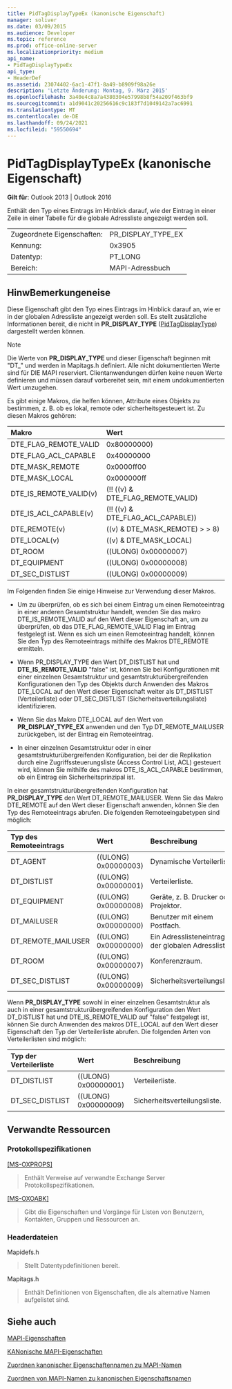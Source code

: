 ```yaml
---
title: PidTagDisplayTypeEx (kanonische Eigenschaft)
manager: soliver
ms.date: 03/09/2015
ms.audience: Developer
ms.topic: reference
ms.prod: office-online-server
ms.localizationpriority: medium
api_name:
- PidTagDisplayTypeEx
api_type:
- HeaderDef
ms.assetid: 23074402-6ac1-47f1-8a49-b8909f98a26e
description: 'Letzte Änderung: Montag, 9. März 2015'
ms.openlocfilehash: 3a40e4c8a7a4380304e57998b8f54a209f463bf9
ms.sourcegitcommit: a1d9041c20256616c9c183f7d1049142a7ac6991
ms.translationtype: MT
ms.contentlocale: de-DE
ms.lasthandoff: 09/24/2021
ms.locfileid: "59550694"
---
```

# <a name="pidtagdisplaytypeex-canonical-property"></a>PidTagDisplayTypeEx (kanonische Eigenschaft)

  
  
**Gilt für**: Outlook 2013 | Outlook 2016 
  
Enthält den Typ eines Eintrags im Hinblick darauf, wie der Eintrag in einer Zeile in einer Tabelle für die globale Adressliste angezeigt werden soll. 
  
|||
|:-----|:-----|
|Zugeordnete Eigenschaften:  <br/> |PR_DISPLAY_TYPE_EX  <br/> |
|Kennung:  <br/> |0x3905  <br/> |
|Datentyp:  <br/> |PT_LONG  <br/> |
|Bereich:  <br/> |MAPI-Adressbuch  <br/> |
   
## <a name="remarks"></a>HinwBemerkungeneise

Diese Eigenschaft gibt den Typ eines Eintrags im Hinblick darauf an, wie er in der globalen Adressliste angezeigt werden soll. Es stellt zusätzliche Informationen bereit, die nicht in **PR_DISPLAY_TYPE** ([PidTagDisplayType](pidtagdisplaytype-canonical-property.md)) dargestellt werden können.
  
> [!NOTE]
> Die Werte von **PR_DISPLAY_TYPE** und dieser Eigenschaft beginnen mit "DT_" und werden in Mapitags.h definiert. Alle nicht dokumentierten Werte sind für DIE MAPI reserviert. Clientanwendungen dürfen keine neuen Werte definieren und müssen darauf vorbereitet sein, mit einem undokumentierten Wert umzugehen. 
  
Es gibt einige Makros, die helfen können, Attribute eines Objekts zu bestimmen, z. B. ob es lokal, remote oder sicherheitsgesteuert ist. Zu diesen Makros gehören: 
  
|**Makro**|**Wert**|
|:-----|:-----|
|DTE_FLAG_REMOTE_VALID  <br/> |0x80000000)  <br/> |
|DTE_FLAG_ACL_CAPABLE  <br/> |0x40000000  <br/> |
|DTE_MASK_REMOTE  <br/> |0x0000ff00  <br/> |
|DTE_MASK_LOCAL  <br/> |0x000000ff  <br/> |
|DTE_IS_REMOTE_VALID(v)  <br/> |(!! ((v) &amp; DTE_FLAG_REMOTE_VALID)  <br/> |
|DTE_IS_ACL_CAPABLE(v)  <br/> |(!! ((v) &amp; DTE_FLAG_ACL_CAPABLE))  <br/> |
|DTE_REMOTE(v)  <br/> |((v) &amp; DTE_MASK_REMOTE) \> \> 8)  <br/> |
|DTE_LOCAL(v)  <br/> |((v) &amp; DTE_MASK_LOCAL)  <br/> |
|DT_ROOM  <br/> |((ULONG) 0x00000007)  <br/> |
|DT_EQUIPMENT  <br/> |((ULONG) 0x00000008)  <br/> |
|DT_SEC_DISTLIST  <br/> |((ULONG) 0x00000009)  <br/> |
   
Im Folgenden finden Sie einige Hinweise zur Verwendung dieser Makros. 
  
- Um zu überprüfen, ob es sich bei einem Eintrag um einen Remoteeintrag in einer anderen Gesamtstruktur handelt, wenden Sie das makro DTE_IS_REMOTE_VALID auf den Wert dieser Eigenschaft an, um zu überprüfen, ob das DTE_FLAG_REMOTE_VALID Flag im Eintrag festgelegt ist. Wenn es sich um einen Remoteeintrag handelt, können Sie den Typ des Remoteeintrags mithilfe des Makros DTE_REMOTE ermitteln. 
    
- Wenn PR_DISPLAY_TYPE den Wert DT_DISTLIST hat und **DTE_IS_REMOTE_VALID** "false" ist, können Sie bei Konfigurationen mit einer einzelnen Gesamtstruktur und gesamtstrukturübergreifenden Konfigurationen den Typ des Objekts durch Anwenden des Makros DTE_LOCAL auf den Wert dieser Eigenschaft weiter als DT_DISTLIST (Verteilerliste) oder DT_SEC_DISTLIST (Sicherheitsverteilungsliste) identifizieren. 
    
- Wenn Sie das Makro DTE_LOCAL auf den Wert von **PR_DISPLAY_TYPE_EX** anwenden und den Typ DT_REMOTE_MAILUSER zurückgeben, ist der Eintrag ein Remoteeintrag. 
    
- In einer einzelnen Gesamtstruktur oder in einer gesamtstrukturübergreifenden Konfiguration, bei der die Replikation durch eine Zugriffssteuerungsliste (Access Control List, ACL) gesteuert wird, können Sie mithilfe des makros DTE_IS_ACL_CAPABLE bestimmen, ob ein Eintrag ein Sicherheitsprinzipal ist.
    
In einer gesamtstrukturübergreifenden Konfiguration hat **PR_DISPLAY_TYPE** den Wert DT_REMOTE_MAILUSER. Wenn Sie das Makro DTE_REMOTE auf den Wert dieser Eigenschaft anwenden, können Sie den Typ des Remoteeintrags abrufen. Die folgenden Remoteeingabetypen sind möglich: 
  
|**Typ des Remoteeintrags**|**Wert**|**Beschreibung**|
|:-----|:-----|:-----|
|DT_AGENT  <br/> |((ULONG) 0x00000003)  <br/> |Dynamische Verteilerliste.  <br/> |
|DT_DISTLIST  <br/> |((ULONG) 0x00000001)  <br/> |Verteilerliste.  <br/> |
|DT_EQUIPMENT  <br/> |((ULONG) 0x00000008)  <br/> |Geräte, z. B. Drucker oder Projektor.  <br/> |
|DT_MAILUSER  <br/> |((ULONG) 0x00000000)  <br/> |Benutzer mit einem Postfach.  <br/> |
|DT_REMOTE_MAILUSER  <br/> |((ULONG) 0x00000000)  <br/> |Ein Adresslisteneintrag in der globalen Adressliste.  <br/> |
|DT_ROOM  <br/> |((ULONG) 0x00000007)  <br/> |Konferenzraum.  <br/> |
|DT_SEC_DISTLIST  <br/> |((ULONG) 0x00000009)  <br/> |Sicherheitsverteilungsliste.  <br/> |
   
Wenn **PR_DISPLAY_TYPE** sowohl in einer einzelnen Gesamtstruktur als auch in einer gesamtstrukturübergreifenden Konfiguration den Wert DT_DISTLIST hat und DTE_IS_REMOTE_VALID auf "false" festgelegt ist, können Sie durch Anwenden des makros DTE_LOCAL auf den Wert dieser Eigenschaft den Typ der Verteilerliste abrufen. Die folgenden Arten von Verteilerlisten sind möglich: 
  
|**Typ der Verteilerliste**|**Wert**|**Beschreibung**|
|:-----|:-----|:-----|
|DT_DISTLIST  <br/> |((ULONG) 0x00000001)  <br/> |Verteilerliste.  <br/> |
|DT_SEC_DISTLIST  <br/> |((ULONG) 0x00000009)  <br/> |Sicherheitsverteilungsliste.  <br/> |
   
## <a name="related-resources"></a>Verwandte Ressourcen

### <a name="protocol-specifications"></a>Protokollspezifikationen

[[MS-OXPROPS]](https://msdn.microsoft.com/library/f6ab1613-aefe-447d-a49c-18217230b148%28Office.15%29.aspx)
  
> Enthält Verweise auf verwandte Exchange Server Protokollspezifikationen.
    
[[MS-OXOABK]](https://msdn.microsoft.com/library/f4cf9b4c-9232-4506-9e71-2270de217614%28Office.15%29.aspx)
  
> Gibt die Eigenschaften und Vorgänge für Listen von Benutzern, Kontakten, Gruppen und Ressourcen an.
    
### <a name="header-files"></a>Headerdateien

Mapidefs.h
  
> Stellt Datentypdefinitionen bereit.
    
Mapitags.h
  
> Enthält Definitionen von Eigenschaften, die als alternative Namen aufgelistet sind.
    
## <a name="see-also"></a>Siehe auch



[MAPI-Eigenschaften](mapi-properties.md)
  
[KANonische MAPI-Eigenschaften](mapi-canonical-properties.md)
  
[Zuordnen kanonischer Eigenschaftennamen zu MAPI-Namen](mapping-canonical-property-names-to-mapi-names.md)
  
[Zuordnen von MAPI-Namen zu kanonischen Eigenschaftsnamen](mapping-mapi-names-to-canonical-property-names.md)

